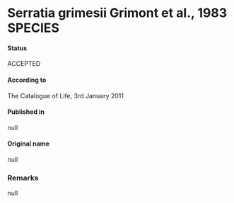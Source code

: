 # Serratia grimesii Grimont et al., 1983 SPECIES

#### Status
ACCEPTED

#### According to
The Catalogue of Life, 3rd January 2011

#### Published in
null

#### Original name
null

### Remarks
null
